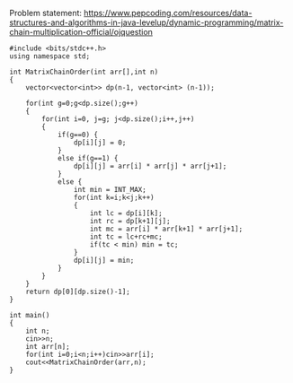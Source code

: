 Problem statement: https://www.pepcoding.com/resources/data-structures-and-algorithms-in-java-levelup/dynamic-programming/matrix-chain-multiplication-official/ojquestion

```
#include <bits/stdc++.h>
using namespace std;

int MatrixChainOrder(int arr[],int n)
{
    vector<vector<int>> dp(n-1, vector<int> (n-1));
    
    for(int g=0;g<dp.size();g++)
    {
        for(int i=0, j=g; j<dp.size();i++,j++)
        {
            if(g==0) {
                dp[i][j] = 0;
            }
            else if(g==1) {
                dp[i][j] = arr[i] * arr[j] * arr[j+1];
            }
            else {
                int min = INT_MAX;
                for(int k=i;k<j;k++)
                {
                    int lc = dp[i][k];
                    int rc = dp[k+1][j];
                    int mc = arr[i] * arr[k+1] * arr[j+1];
                    int tc = lc+rc+mc;
                    if(tc < min) min = tc;
                }
                dp[i][j] = min;
            }
        }
    } 
    return dp[0][dp.size()-1];
}

int main()
{
    int n;
    cin>>n;
    int arr[n];
    for(int i=0;i<n;i++)cin>>arr[i];
    cout<<MatrixChainOrder(arr,n);
}
```
